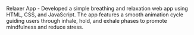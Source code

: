 Relaxer App - Developed a simple breathing and relaxation web app using HTML, CSS, and JavaScript. The app features a smooth animation cycle guiding users through inhale, hold, and exhale phases to promote mindfulness and reduce stress.
